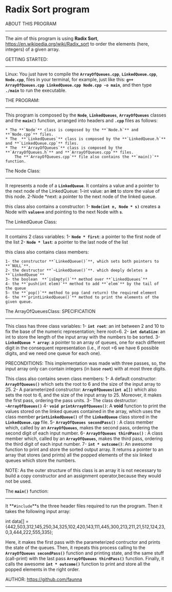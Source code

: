 # Radix Sort program

ABOUT THIS PROGRAM
__________________

The aim of this program is using **Radix Sort**, https://en.wikipedia.org/wiki/Radix_sort to order the elements 
(here, integers) of a given array. 



GETTING STARTED:
________________

Linux: You just have to compile the **`ArrayOfQueues.cpp`**, **`LinkedQueue.cpp`**, **`Node.cpp`**,  files in your terminal,
for example, just like this: **`g++ ArrayOfQueues.cpp LinkedQueue.cpp Node.cpp -o main`**, and then type **`./main`** to run the executable.



THE PROGRAM:
____________

This program is composed by the **`Node`**, **`LinkedQueues`**, **`ArrayOfQueues`** classes and the **`main()`** function, arranged into headers and **`.cpp`** files as follows:
	
	* The **`Node`** class is composed by the **`Node.h`** and **`Node.cpp`** files.
	* The  **`LinkedQueues`** class is composed by the **`LinkedQueue.h`** and **`LinkedQueue.cpp`** files.
	* The  **`ArrayOfQueues`** class is composed by the **`ArrayOfQueues.h`** and **`ArrayOfQueues.cpp`** files.
		The **`ArrayOfQueues.cpp`** file also contains the **`main()`** function.





The Node Class:
_______________

It represents a node of a **`LinkedQueue`**. It contains a value and a pointer to the next node of the 				LinkedQueue:
	1-int value: an **int** to store the value of this node.
	2-Node *next: a pointer to the next node of the linked queue.
	
this class also contains a constructor:
	1- **`Node(int n, Node * s)`** creates a Node with **`value=n`** and pointing to the next Node with **`s`**.

The LinkedQueue Class:
______________________


It contains 2 class variables:
	1- **`Node * first`**: a pointer to the first node of the list
	2- **`Node * last`**: a pointer to the last node of the list
		
this class also contains class members:
			
	1- the constructor **`LinkedQueue()`**, which sets both pointers to **`NULL`**.
	2- the destructor **`~LinkedQueue()`**. which deeply deletes a **`LinkedQueue`**
	3- the boolean  **`isEmpty()`** method over **`LinkedQueues`**
	4- the **`push(int elem)`** method to add **`elem`** by the tail of the queue
	5- the **`pop()`** method to pop (and return) the required element
	6- the **`printLinkedQueue()`** method to print the elements of the given queue.


The ArrayOfQueuesClass:			SPECIFICATION
_______________________

This class has three class variables:
	1- **`int root`**: an int between 2 and 10 to fix the base of the numeric representation; here root=6.
	2- **`int dataSize`**: an int to store the length of the input array with the numbers to be sorted.
	3- **` LinkedQueue * array`**: a pointer to an array of queues, one for each different digit in the consequent 				representation (i.e., if root =6 we have 6 possible digits, and we need one queue for each one).


		
PRECONDITIONS: This implementation was made with three passes, so, the input array only can contain integers (in base **`root`**) 		with at most three digits.

		
This class also contains seven class members:
	1- A default constructor: **`ArrayOfQueues()`** which sets the root to 6 and the size of the input array to 25.
	2- A parameterized constructor: **`ArrayOfQueues(int a[])`** which also sets the root to 6, and the size of the input 			array to 25. Moreover, it makes the first pass, ordering the pass units.
	3- The class destructor: **`~ArrayOfQueues()`**
	4- **`void printArrayOfQueues()`**: A **void** function to print the values stored on the linked queues contained in the 			array, which uses the class member **`printLinkedQueue()`** of the **`LinkedQueue`** class stored in the 			**`LinkedQueue.cpp`** file.
	5- **`ArrayOfQueues secondPass()`** : A class member which, called by an **`ArrayOfQueues`**, makes the second pass, 			ordering the second digit of each input number.
	6- **`ArrayOfQueues thirdPass()`** : A class member which, called by an **`ArrayOfQueues`**, makes the 	third pass, 			ordering the third digit of each input number.
	7- **`int * outcome()`**: An awesome function to print and store the sorted output array. It returns a 	pointer to an 			array that stores (and prints) all the popped elements of the six linked queues which store the numbers.

NOTE: As the outer structure of this class is an array it is not necessary to build a copy constructor and an assignment operator,because they would not be used.

		

The **`main()`** function:
________________________

It **`#include`**s the three header files required to run the program. Then it takes the following input array:

int data[] = {442,503,312,145,250,34,325,102,420,143,111,445,300,213,211,21,512,124,23,0,3,444,222,555,335};
		
Here, it makes the first pass with the parameterized contructor and prints the state of the queues. Then, it repeats this process calling to the **`ArrayOfQueues secondPass()`** function and printing state, and the same stuff (call-print) with the last pass  **`ArrayOfQueues thirdPass()`** function.
Finally, it calls the awesome **`int * outcome()`** function to print and store all the popped elements in the right order.




AUTHOR: https://github.com/faunna
___________________________________








